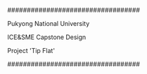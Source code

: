 ##################################

Pukyong National University

ICE&SME Capstone Design

Project 'Tip Flat'

##################################
